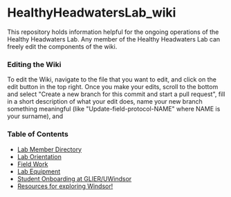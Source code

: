 # HealthyHeadwatersLab_wiki

This repository holds information helpful for the ongoing operations of the Healthy Headwaters Lab. 
Any member of the Healthy Headwaters Lab can freely edit the components of the wiki.

### Editing the Wiki
To edit the Wiki, navigate to the file that you want to edit, and click on the edit button in the top right. Once you make your edits, scroll to the bottom and select "Create a new branch for this commit and start a pull request", fill in a short description of what your edit does, name your new branch something meaningful (like "Update-field-protocol-NAME" where NAME is your surname), and 

### Table of Contents
* [Lab Member Directory](/Directory.md)
* [Lab Orientation](/Lab-orientation/Lab-orientation.md)
* [Field Work](/Field-work/Field-work.md)
* [Lab Equipment](/Equipment/Equipment.md)
* [Student Onboarding at GLIER/UWindsor](/Other-resources/Student-onboarding.md)
* [Resources for exploring Windsor!](/Other-resources/Other-resources.md)
